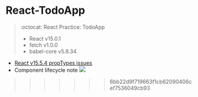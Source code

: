 
# React-TodoApp
> :octocat: React Practice: TodoApp <br>
> * React v15.0.1 <br>
> * fetch v1.0.0 <br>
> * babel-core v5.8.34

* [React v15.5.4 propTypes issues](https://github.com/reactjs/prop-types)
* Component lifecycle note 
![](https://imgur.com/jUjWoQ8.png)
>>>>>>> 6bb22d9f719663f1cb62090406cef7536049cb93

